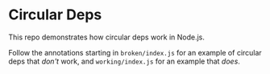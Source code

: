 # Circular Deps

This repo demonstrates how circular deps work in Node.js.

Follow the annotations starting in `broken/index.js` for an example of circular deps that _don't_ work, and `working/index.js` for an example that _does_.
